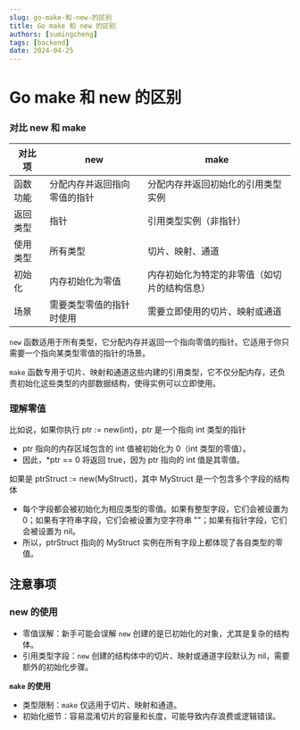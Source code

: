 ```yaml
---
slug: go-make-和-new-的区别
title: Go make 和 new 的区别
authors: [sumingcheng]
tags: [backend]
date: 2024-04-25
---
```


# Go make 和 new 的区别

### 对比 new 和 make

| 对比项   | new                          | make                                         |
| -------- | ---------------------------- | -------------------------------------------- |
| 函数功能 | 分配内存并返回指向零值的指针 | 分配内存并返回初始化的引用类型实例           |
| 返回类型 | 指针                         | 引用类型实例（非指针）                       |
| 使用类型 | 所有类型                     | 切片、映射、通道                             |
| 初始化   | 内存初始化为零值             | 内存初始化为特定的非零值（如切片的结构信息） |
| 场景     | 需要类型零值的指针时使用     | 需要立即使用的切片、映射或通道               |

`new` 函数适用于所有类型，它分配内存并返回一个指向零值的指针。它适用于你只需要一个指向某类型零值的指针的场景。

`make` 函数专用于切片、映射和通道这些内建的引用类型，它不仅分配内存，还负责初始化这些类型的内部数据结构，使得实例可以立即使用。

### 理解零值

比如说，如果你执行 ptr := new(int)，ptr 是一个指向 int 类型的指针

- ptr 指向的内存区域包含的 int 值被初始化为 0（int 类型的零值）。
- 因此，\*ptr == 0 将返回 true，因为 ptr 指向的 int 值是其零值。

如果是 ptrStruct := new(MyStruct)，其中 MyStruct 是一个包含多个字段的结构体

- 每个字段都会被初始化为相应类型的零值。如果有整型字段，它们会被设置为 0；如果有字符串字段，它们会被设置为空字符串 ""；如果有指针字段，它们会被设置为 nil。
- 所以，ptrStruct 指向的 MyStruct 实例在所有字段上都体现了各自类型的零值。

## 注意事项

### new 的使用

- 零值误解：新手可能会误解 `new` 创建的是已初始化的对象，尤其是复杂的结构体。
- 引用类型字段：`new` 创建的结构体中的切片、映射或通道字段默认为 nil，需要额外的初始化步骤。

**`make` 的使用**

- 类型限制：`make` 仅适用于切片、映射和通道。
- 初始化细节：容易混淆切片的容量和长度，可能导致内存浪费或逻辑错误。
